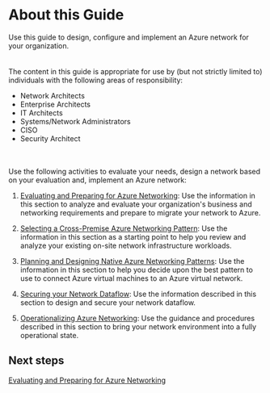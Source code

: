 # About this Guide

Use this guide to design, configure and implement an Azure network for your organization. 
<br />
<br />
<br />
The content in this guide is appropriate for use by (but not strictly limited to) individuals with the following areas of responsibility:

- Network Architects
- Enterprise Architects 
- IT Architects 
- Systems/Network Administrators
- CISO
- Security Architect

<br />
<br />
Use the following activities to evaluate your needs, design a network based on your evaluation and, implement an Azure network:

1. [Evaluating and Preparing for Azure Networking](https://github.com/nmcgregor/Azure-Networking/blob/master/1.0-Evaluating-and-Preparing-for-Azure-Networking.md):  Use the information in this section to analyze and evaluate your organization's business and networking requirements and prepare to migrate your network to Azure. 

2. [Selecting a Cross-Premise Azure Networking Pattern](https://github.com/nmcgregor/Azure-Networking/blob/master/2.0%20-Selecting-a-Cross-Premises-Azure-Networking-Pattern.md):  Use the information in this section as a starting point to help you review and analyze your existing on-site network infrastructure workloads. 

3. [Planning and Designing Native Azure Networking Patterns](https://github.com/nmcgregor/Azure-Networking/blob/master/3.0-Planning-and-Designing-Native-Azure-Networking-Patterns.md):  Use the information in this section to help you decide upon the best pattern to use to connect Azure virtual machines to an Azure virtual network. 
	
4. [Securing your Network Dataflow](https://github.com/nmcgregor/Azure-Networking/blob/master/4.0-Securing-your-Network-Dataflow.md):  Use the information described in this section to design and secure your network dataflow.

5. [Operationalizing Azure Networking](https://github.com/nmcgregor/Azure-Networking/blob/master/5.0-Operationalizing-Azure-Networking.md):  Use the guidance and procedures described in this section to bring your network environment into a fully operational state. 



## Next steps
[Evaluating and Preparing for Azure Networking](https://github.com/nmcgregor/Azure-Networking/blob/master/1.0-Evaluating-and-Preparing-for-Azure-Networking.md)
